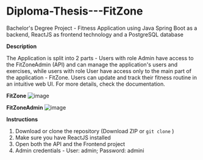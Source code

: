 # Diploma-Thesis---FitZone
Bachelor's Degree Project - Fitness Application using Java Spring Boot as a backend, ReactJS as frontend technology and a PostgreSQL database

**__Description__**

The Application is split into 2 parts - Users with role Admin have access to the FitZoneAdmin (API) and can manage the application's users and exercises, while users with role User have access only to the main part of the application - FitZone.
Users can update and track their fitness routine in an intuitive web UI.
For more details, check the documentation.


**FitZone**
![image](https://github.com/mihailspirkoski/Diploma-Thesis---FitZone/assets/74495955/ead6c9c5-6440-4d56-87c0-256979d6abca)

**FitZoneAdmin**
![image](https://github.com/mihailspirkoski/Diploma-Thesis---FitZone/assets/74495955/f67c03e9-2fac-4183-9db2-b8970e5c0607)



**__Instructions__**

1. Download or clone the repository (Download ZIP or `git clone` )
2. Make sure you have ReactJS installed
3. Open both the API and the Frontend project
4. Admin credentials - User: admin; Password: admini



